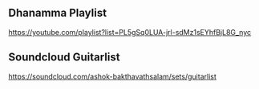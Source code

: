 <!-- title: Music Playlists  -->

## Dhanamma Playlist 

https://youtube.com/playlist?list=PL5gSq0LUA-jrl-sdMz1sEYhfBjL8G_nyc


## Soundcloud Guitarlist

https://soundcloud.com/ashok-bakthavathsalam/sets/guitarlist 




